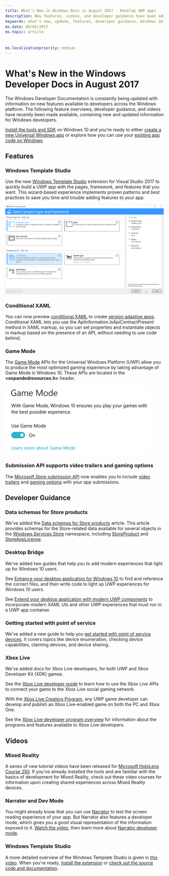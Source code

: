 ```yaml
---
title: What's New in Windows Docs in August 2017 - Develop UWP apps
description: New features, videos, and developer guidance have been added to the Windows 10 developer documentation for August 2017
keywords: what's new, update, features, developer guidance, Windows 10, 1708
ms.date: 08/03/2017
ms.topic: article


ms.localizationpriority: medium
---
```

# What's New in the Windows Developer Docs in August 2017

The Windows Developer Documentation is constantly being updated with information on new features available to developers across the Windows platform. The following feature overviews, developer guidance, and videos have recently been made available, containing new and updated information for Windows developers.

[Install the tools and SDK](https://go.microsoft.com/fwlink/?LinkId=821431) on Windows 10 and you’re ready to either [create a new Universal Windows app](../get-started/your-first-app.md) or explore how you can use your [existing app code on Windows](../porting/index.md).

## Features

### Windows Template Studio

Use the new [Windows Template Studio](https://aka.ms/wtsinstall) extension for Visual Studio 2017 to quickly build a UWP app with the pages, framework, and features that you want. This wizard-based experience implements proven patterns and best practices to save you time and trouble adding features to your app.

![Windows Template Studio](images/template-studio.png)

### Conditional XAML

You can now preview [conditional XAML](../debug-test-perf/conditional-xaml.md) to create [version adaptive apps](../debug-test-perf/version-adaptive-apps.md). Conditional XAML lets you use the ApiInformation.IsApiContractPresent method in XAML markup, so you can set properties and instantiate objects in markup based on the presence of an API, without needing to use code behind.

### Game Mode

The [Game Mode](https://docs.microsoft.com/previous-versions/windows/desktop/gamemode/game-mode-portal) APIs for the Universal Windows Platform (UWP) allow you to produce the most optimized gaming experience by taking advantage of Game Mode in Windows 10. These APIs are located in the **&lt;expandedresources.h&gt;** header.

![Game Mode](images/game-mode.png)

### Submission API supports video trailers and gaming options

The [Microsoft Store submission API](../monetize/create-and-manage-submissions-using-windows-store-services.md) now enables you to include [video trailers](../monetize/manage-app-submissions.md#trailer-object) and [gaming options](../monetize/manage-app-submissions.md#gaming-options-object) with your app submissions.


## Developer Guidance

### Data schemas for Store products

We've added the [Data schemas for Store products](../monetize/data-schemas-for-store-products.md) article. This article provides schemas for the Store-related data available for several objects in the [Windows.Services.Store](https://docs.microsoft.com/uwp/api/windows.services.store) namespace, including [StoreProduct](https://docs.microsoft.com/uwp/api/windows.services.store.storeproduct) and [StoreAppLicense](https://docs.microsoft.com/uwp/api/windows.services.store.storeapplicense).

### Desktop Bridge

We've added two guides that help you to add modern experiences that light up for Windows 10 users.

See [Enhance your desktop application for Windows 10](https://docs.microsoft.com/windows/uwp/porting/desktop-to-uwp-enhance) to find and reference the correct files, and then write code to light up UWP experiences for Windows 10 users.  

See [Extend your desktop application with modern UWP components](https://docs.microsoft.com/windows/uwp/porting/desktop-to-uwp-extend) to incorporate modern XAML UIs and other UWP experiences that must run in a UWP app container.

### Getting started with point of service

We've added a new guide to help you [get started with point of service devices](https://docs.microsoft.com/en-us/windows/uwp/devices-sensors/pos-get-started). It covers topics like device enumeration, checking device capabilities, claiming devices, and device sharing. 

### Xbox Live

We've added docs for Xbox Live developers, for both UWP and Xbox Developer Kit (XDK) games.

See the [Xbox Live developer guide](https://docs.microsoft.com//gaming/xbox-live/index) to learn how to use the Xbox Live APIs to connect your game to the Xbox Live social gaming network.

With the [Xbox Live Creators Program](https://docs.microsoft.com//gaming/xbox-live/get-started-with-creators/get-started-with-xbox-live-creators), any UWP game developer can develop and publish an Xbox Live-enabled game on both the PC and Xbox One.

See the [Xbox Live developer program overview](https://docs.microsoft.com//gaming/xbox-live/developer-program-overview) for information about the programs and features available to Xbox Live developers.

## Videos

### Mixed Reality

A series of new tutorial videos have been released for [Microsoft HoloLens Course 250](https://developer.microsoft.com/en-us/windows/mixed-reality/mixed_reality_250). If you've already installed the tools and are famiilar with the basics of development for Mixed Reality, check out these video courses for information upon creating shared experiences across Mixed Reality devices.

### Narrator and Dev Mode

You might already know that you can use [Narrator](https://support.microsoft.com/help/22798/windows-10-complete-guide-to-narrator) to test the screen reading experience of your app. But Narrator also features a developer mode, which gives you a good visual representation of the information exposed to it. [Watch the video](https://channel9.msdn.com/Blogs/One-Dev-Minute/Using-Narrator-and-Dev-Mode), then learn more about [Narrator developer mode](https://channel9.msdn.com/Blogs/One-Dev-Minute/Using-Narrator-and-Dev-Mode).

### Windows Template Studio

A more detailed overview of the Windows Template Studio is given in [this video](https://channel9.msdn.com/Blogs/One-Dev-Minute/Getting-Started-with-Windows-Template-Studio). When you're ready, [install the extension](https://aka.ms/wtsinstall) or [check out the source code and documentation](https://aka.ms/wtsinstall).